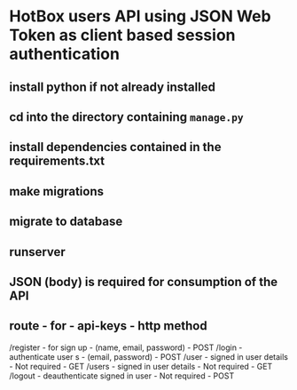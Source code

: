 # HotBox users API using JSON Web Token as client based session authentication

## install python if not already installed
## cd into the directory containing `manage.py`
## install dependencies contained in the requirements.txt
## make migrations
## migrate to database
## runserver

## JSON (body) is required for consumption of the API
##  route       -         for                     -          api-keys               -       http method

/register   -   for sign up                   -   (name, email, password)       -       POST
/login      -   authenticate user  s          -   (email, password)             -       POST
/user       -   signed in user details        -   Not required                  -       GET
/users      -   signed in user details        -   Not required                  -       GET
/logout     -   deauthenticate signed in user -   Not required                  -       POST